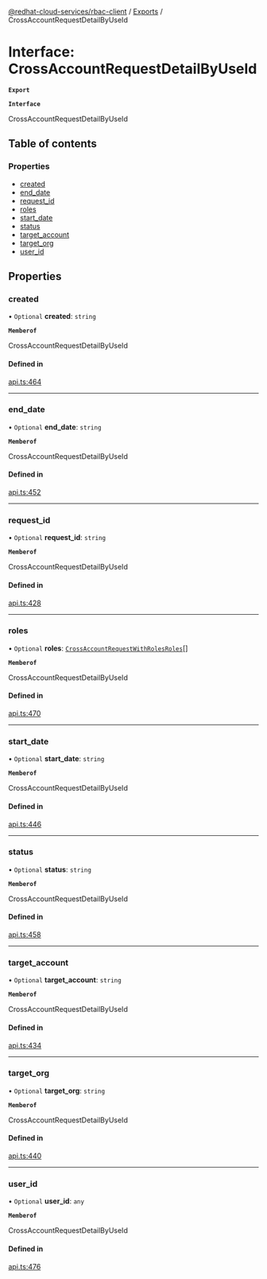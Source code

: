 [@redhat-cloud-services/rbac-client](../README.md) / [Exports](../modules.md) / CrossAccountRequestDetailByUseId

# Interface: CrossAccountRequestDetailByUseId

**`Export`**

**`Interface`**

CrossAccountRequestDetailByUseId

## Table of contents

### Properties

- [created](CrossAccountRequestDetailByUseId.md#created)
- [end\_date](CrossAccountRequestDetailByUseId.md#end_date)
- [request\_id](CrossAccountRequestDetailByUseId.md#request_id)
- [roles](CrossAccountRequestDetailByUseId.md#roles)
- [start\_date](CrossAccountRequestDetailByUseId.md#start_date)
- [status](CrossAccountRequestDetailByUseId.md#status)
- [target\_account](CrossAccountRequestDetailByUseId.md#target_account)
- [target\_org](CrossAccountRequestDetailByUseId.md#target_org)
- [user\_id](CrossAccountRequestDetailByUseId.md#user_id)

## Properties

### created

• `Optional` **created**: `string`

**`Memberof`**

CrossAccountRequestDetailByUseId

#### Defined in

[api.ts:464](https://github.com/mkholjuraev/javascript-clients/blob/master/packages/rbac/api.ts#L464)

___

### end\_date

• `Optional` **end\_date**: `string`

**`Memberof`**

CrossAccountRequestDetailByUseId

#### Defined in

[api.ts:452](https://github.com/mkholjuraev/javascript-clients/blob/master/packages/rbac/api.ts#L452)

___

### request\_id

• `Optional` **request\_id**: `string`

**`Memberof`**

CrossAccountRequestDetailByUseId

#### Defined in

[api.ts:428](https://github.com/mkholjuraev/javascript-clients/blob/master/packages/rbac/api.ts#L428)

___

### roles

• `Optional` **roles**: [`CrossAccountRequestWithRolesRoles`](CrossAccountRequestWithRolesRoles.md)[]

**`Memberof`**

CrossAccountRequestDetailByUseId

#### Defined in

[api.ts:470](https://github.com/mkholjuraev/javascript-clients/blob/master/packages/rbac/api.ts#L470)

___

### start\_date

• `Optional` **start\_date**: `string`

**`Memberof`**

CrossAccountRequestDetailByUseId

#### Defined in

[api.ts:446](https://github.com/mkholjuraev/javascript-clients/blob/master/packages/rbac/api.ts#L446)

___

### status

• `Optional` **status**: `string`

**`Memberof`**

CrossAccountRequestDetailByUseId

#### Defined in

[api.ts:458](https://github.com/mkholjuraev/javascript-clients/blob/master/packages/rbac/api.ts#L458)

___

### target\_account

• `Optional` **target\_account**: `string`

**`Memberof`**

CrossAccountRequestDetailByUseId

#### Defined in

[api.ts:434](https://github.com/mkholjuraev/javascript-clients/blob/master/packages/rbac/api.ts#L434)

___

### target\_org

• `Optional` **target\_org**: `string`

**`Memberof`**

CrossAccountRequestDetailByUseId

#### Defined in

[api.ts:440](https://github.com/mkholjuraev/javascript-clients/blob/master/packages/rbac/api.ts#L440)

___

### user\_id

• `Optional` **user\_id**: `any`

**`Memberof`**

CrossAccountRequestDetailByUseId

#### Defined in

[api.ts:476](https://github.com/mkholjuraev/javascript-clients/blob/master/packages/rbac/api.ts#L476)
